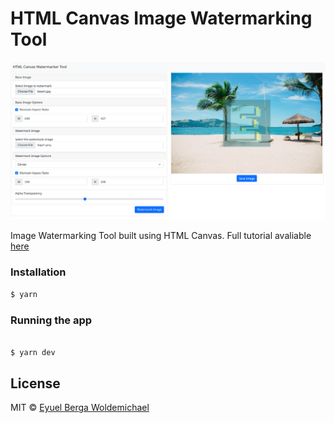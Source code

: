 # HTML Canvas Image Watermarking Tool

<img src="https://github.com/eyuelberga/HTMLCanvasImageWatermarker/blob/main/preview.png?raw=true" alt="Preview"/>

Image Watermarking Tool built using HTML Canvas. Full tutorial avaliable [here](https://javascript.plainenglish.io/how-to-build-an-image-watermarking-tool-with-html-canvas-9dd45bb4f13)

### Installation

```bash
$ yarn
```

### Running the app

```bash

$ yarn dev
```

## License

MIT © [Eyuel Berga Woldemichael](https://github.com/eyuelberga)
